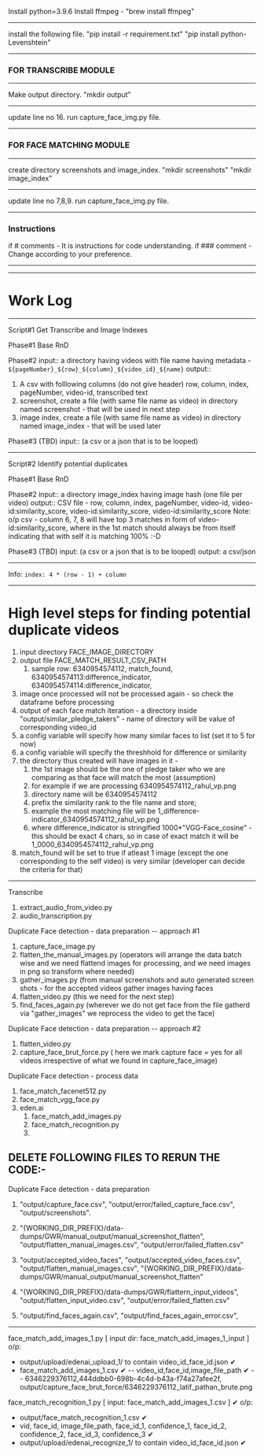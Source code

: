 Install python=3.9.6
Install ffmpeg - "brew install ffmpeg"

---

install the following file.
"pip install -r requirement.txt"
"pip install python-Levenshtein"

---

### FOR TRANSCRIBE MODULE

---

Make output directory.
"mkdir output"

---

update line no 16.
run capture_face_img.py file.

---

### FOR FACE MATCHING MODULE

---

create directory screenshots and image_index.
"mkdir screenshots"
"mkdir image_index"

---

update line no 7,8,9.
run capture_face_img.py file.

---

### Instructions

if # comments - It is instructions for code understanding.
if ### comment - Change according to your preference.

---

---

# Work Log

---

Script#1 Get Transcribe and Image Indexes

Phase#1 Base RnD

Phase#2
input:: a directory having videos with file name having metadata - `${pageNumber}_${row}_${column}_${video_id}_${name}`
output::

1. A csv with folllowing columns (do not give header) row, column, index, pageNumber, video-id, transcribed text
2. screenshot, create a file (with same file name as video) in directory named screenshot - that will be used in next step
3. image index, create a file (with same file name as video) in directory named image_index - that will be used later

Phase#3 (TBD)
input:: (a csv or a json that is to be looped)

---

Script#2 Identify potential duplicates

Phase#1 Base RnD

Phase#2
input:: a directory image_index having image hash (one file per video)
output:: CSV file - row, column, index, pageNumber, video-id, video-id:similarity_score, video-id:similarity_score, video-id:similarity_score
Note: o/p csv - column 6, 7, 8 will have top 3 matches in form of video-id:similarity_score, where in the 1st match should always be from itself indicating that with self it is matching 100% :-D

Phase#3 (TBD)
input: (a csv or a json that is to be looped)
output: a csv/json

---

Info: `index: 4 * (row - 1) + column`

---

# High level steps for finding potential duplicate videos

1. input directory FACE_IMAGE_DIRECTORY
2. output file FACE_MATCH_RESULT_CSV_PATH
   1. sample row: 6340954574112, match_found, 6340954574113:difference_indicator, 6340954574114:difference_indicator,
3. image once processed will not be processed again - so check the dataframe before processing
4. output of each face match iteration - a directory inside "output/similar_pledge_takers" - name of directory will be value of corresponding video_id
5. a config variable will specify how many similar faces to list (set it to 5 for now)
6. a config variable will specify the threshhold for difference or similarity
7. the directory thus created will have images in it -
   1. the 1st image should be the one of pledge taker who we are comparing as that face will match the most (assumption)
   2. for example if we are processing 6340954574112_rahul_vp.png
   3. directory name will be 6340954574112
   4. prefix the similarity rank to the file name and store;
   5. example the most matching file will be 1_difference-indicator_6340954574112_rahul_vp.png
   6. where difference_indicator is stringified 1000\*"VGG-Face_cosine" - this should be exact 4 chars, so in case of exact match it will be 1_0000_6340954574112_rahul_vp.png
8. match_found will be set to true if atleast 1 image (except the one corresponding to the self video) is very similar (developer can decide the criteria for that)

---

Transcribe

1. extract_audio_from_video.py
2. audio_transcription.py

Duplicate Face detection - data preparation -- approach #1

1. capture_face_image.py
2. flatten_the_manual_images.py (operators will arrange the data batch wise and we need flattend images for processing, and we need images in png so transform where needed)
3. gather_images.py (from manual screenshots and auto generated screen shots - for the accepted videos gather images having faces
4. flatten_video.py (this we need for the next step)
5. find_faces_again.py (wherever we do not get face from the file gatherd via "gather_images" we reprocess the video to get the face)

Duplicate Face detection - data preparation -- approach #2

1. flatten_video.py
2. capture_face_brut_force.py ( here we mark capture face = yes for all videos irrespective of what we found in capture_face_image)

Duplicate Face detection - process data

1. face_match_facenet512.py
2. face_match_vgg_face.py
3. eden.ai
   1. face_match_add_images.py
   2. face_match_recognition.py
   3.

## DELETE FOLLOWING FILES TO RERUN THE CODE:-

Duplicate Face detection - data preparation

1. "output/capture_face.csv",
   "output/error/failed_capture_face.csv",
   "output/screenshots".

2. "{WORKING_DIR_PREFIX}/data-dumps/GWR/manual_output/manual_screenshot_flatten",
   "output/flatten_manual_images.csv",
   "output/error/failed_flatten.csv"

3. "output/accepted_video_faces",
   "output/accepted_video_faces.csv",
   "output/flatten_manual_images.csv",
   "{WORKING_DIR_PREFIX}/data-dumps/GWR/manual_output/manual_screenshot_flatten"

4. "{WORKING_DIR_PREFIX}/data-dumps/GWR/flattern_input_videos",
   "output/flatten_input_video.csv",
   "output/error/failed_flatten.csv"

5. "output/find_faces_again.csv", "output/find_faces_again_error.csv",

---

face_match_add_images_1.py [ input dir: face_match_add_images_1_input ]
o/p:

- output/upload/edenai_upload_1/ to contain video_id_face_id.json                                                                ✔
- face_match_add_images_1.csv                                                                                                    ✔
  -- video_id,face_id,image_file_path                                                                                            ✔
  -- 6346229376112,444ddbb0-698b-4c4d-b43a-f74a27afee2f, output/capture_face_brut_force/6346229376112_latif_pathan_brute.png

face_match_recognition_1.py [ input: face_match_add_images_1.csv ]                                                               ✔
o/p:

- output/face_match_recognition_1.csv                                                                                            ✔
- vid, face_id, image_file_path, face_id_1, confidence_1, face_id_2, confidence_2, face_id_3, confidence_3                       ✔
- output/upload/edenai_recognize_1/ to contain video_id_face_id.json                                                             ✔
